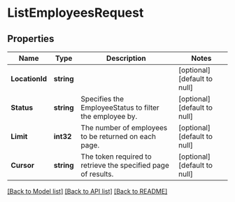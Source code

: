 # ListEmployeesRequest

## Properties
Name | Type | Description | Notes
------------ | ------------- | ------------- | -------------
**LocationId** | **string** |  | [optional] [default to null]
**Status** | **string** | Specifies the EmployeeStatus to filter the employee by. | [optional] [default to null]
**Limit** | **int32** | The number of employees to be returned on each page. | [optional] [default to null]
**Cursor** | **string** | The token required to retrieve the specified page of results. | [optional] [default to null]

[[Back to Model list]](../README.md#documentation-for-models) [[Back to API list]](../README.md#documentation-for-api-endpoints) [[Back to README]](../README.md)

